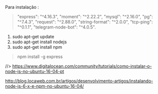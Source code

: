 Para instalação : 
 >   "express": "^4.16.3",
 >   "moment": "^2.22.2",
 >   "mysql": "^2.16.0",
 >   "pg": "^7.4.3",
 >   "request": "^2.88.0",
 >   "string-format": "^2.0.0",
 >   "tcp-ping": "^0.1.1",
 >   "telegram-node-bot": "^4.0.5".


1) sudo apt-get update
2) sudo apt-get install nodejs
3) sudo apt-get install npm

>  npm install -g express


//> https://www.digitalocean.com/community/tutorials/como-instalar-o-node-js-no-ubuntu-16-04-pt

http://blog.locaweb.com.br/artigos/desenvolvimento-artigos/instalando-node-js-6-x-e-npm-no-ubuntu-16-04/